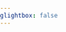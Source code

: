 ```yaml
---
glightbox: false
---
```


<head>

<style> html, body, #map, #elevation-div { height: 100%; width: 100%; padding: 0; margin: 0; } #map { height: 75%; } #elevation-div {	height: 25%; font: 12px/1.5 "Helvetica Neue", Arial, Helvetica, sans-serif; } </style>

<!-- leaflet-ui -->
<script src="https://unpkg.com/leaflet@1.7.1/dist/leaflet.js"></script>
<script src="https://unpkg.com/leaflet-ui@0.6.0/dist/leaflet-ui.js"></script>

<!-- leaflet-elevation -->
<link rel="stylesheet" href="https://unpkg.com/@raruto/leaflet-elevation/dist/leaflet-elevation.css" />
<script src="https://unpkg.com/@raruto/leaflet-elevation/dist/leaflet-elevation.js"></script>

</head>

<body>
<div id="map"></div>
</body>

<script>

    document.addEventListener("DOMContentLoaded", function() {

  // Full list options at "leaflet-elevation.js"
  var elevation_options = {

    // Default chart colors: theme lime-theme, magenta-theme, ...
    theme: "lightblue-theme",

    // Chart container outside/inside map container
    detached: true,

    // if (detached), the elevation chart container
    elevationDiv: "#elevation-div",

    // if (!detached) autohide chart profile on chart mouseleave
    autohide: false,

    // if (!detached) initial state of chart profile control
    collapsed: false,
    
    // if (!detached) control position on one of map corners
    position: "topright",
    
    // Toggle close icon visibility
    closeBtn: true,

    // Autoupdate map center on chart mouseover.
    followMarker: true,

    // Autoupdate map bounds on chart update.
    autofitBounds: true,

    // Chart distance/elevation units.
    imperial: false,

    // [Lat, Long] vs [Long, Lat] points. (leaflet default: [Lat, Long])
    reverseCoords: false,

    // Acceleration chart profile: true || "summary" || "disabled" || false
    acceleration: false,

    // Slope chart profile: true || "summary" || "disabled" || false
    slope: false,

    // Speed chart profile: true || "summary" || "disabled" || false
    speed: false,

    // Altitude chart profile: true || "summary" || "disabled" || false
    altitude: true,

    // Display time info: true || "summary" || false
    time: true,

    // Display distance info: true || "summary" || false
    distance: true,

    // Summary track info style: "inline" || "multiline" || false
    summary: 'multiline',

    // Download link: "link" || false || "modal"
    downloadLink: 'link',

    // Toggle chart ruler filter
    ruler: true,

    // Toggle chart legend filter
    legend: true,

    // Toggle "leaflet-almostover" integration
    almostOver: true,

    // Toggle "leaflet-distance-markers" integration
    distanceMarkers: false,

    // Toggle "leaflet-edgescale" integration
    edgeScale: false,
    
    // Toggle "leaflet-hotline" integration
    hotline: true,

    // Display track datetimes: true || false
    timestamps: false,

    // Display track waypoints: true || "markers" || "dots" || false
    waypoints: true,

    // Toggle custom waypoint icons: true || { associative array of <sym> tags } || false
    wptIcons: {
      '': L.divIcon({
        className: 'elevation-waypoint-marker',
        html: '<i class="elevation-waypoint-icon"></i>',
        iconSize: [30, 30],
        iconAnchor: [8, 30],
      }),
    },

    // Toggle waypoint labels: true || "markers" || "dots" || false
    wptLabels: true,

    // Render chart profiles as Canvas or SVG Paths
    preferCanvas: true,

  };

  // Instantiate map (leaflet-ui).
  var map = L.map('map', { mapTypeId: 'topo', center: [41.4583, 12.7059], zoom: 5 });

  // Instantiate elevation control.
  var controlElevation = L.control.elevation(elevation_options).addTo(map);

  // Load track from url (allowed data types: "*.geojson", "*.gpx", "*.tcx")
  controlElevation.load("https://siroccomeister.github.io/f3/assets/gpx/GDMBR3.gpx");

  })
</script>

